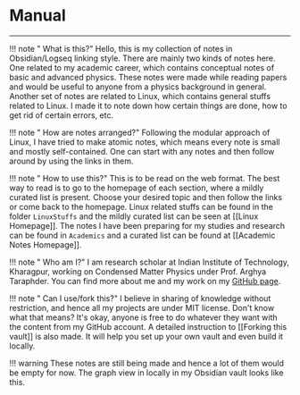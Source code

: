 # Manual 
---

!!! note " What is this?"
	Hello, this is my collection of notes in Obsidian/Logseq linking style. There are mainly two kinds of notes here. One related to my academic career, which contains conceptual notes of basic and advanced physics. These notes were made while reading papers and would be useful to anyone from a physics background in general. Another set of notes are related to Linux, which contains general stuffs related to Linux. I made it to note down how certain things are done, how to get rid of certain errors, etc.

!!! note " How are notes arranged?"
	Following the modular approach of Linux, I have tried to make atomic notes, which means every note is small and mostly self-contained. One can start with any notes and then follow around by using the links in them. 

!!! note " How to use this?"
	This is to be read on the web format. The best way to read is to go to the homepage of each section, where a mildly curated list is present. Choose your desired topic and then follow the links or come back to the homepage. Linux related stuffs can be found in the folder `LinuxStuffs` and the mildly curated list can be seen at [[Linux Homepage]]. The notes I have been preparing for my studies and research can be found in `Academics` and a curated list can be found at [[Academic Notes Homepage]]. 

!!! note " Who am I?"
	I am research scholar at Indian Institute of Technology, Kharagpur, working on Condensed Matter Physics under Prof. Arghya Taraphder. You can find more about me and my work on my [GitHub page](https://ravieroy.github.io/). 

!!! note " Can I use/fork this?"
	I believe in sharing of knowledge without restriction, and hence all my projects are under MIT license. Don't know what that means? It's okay, anyone is free to do whatever they want with the content from my GitHub account. A detailed instruction to [[Forking this vault]] is also made. It will help you set up your own vault and even build it locally. 

!!! warning
	These notes are still being made and hence a lot of them would be empty for now. The graph view in locally in my Obsidian vault looks like this. 
